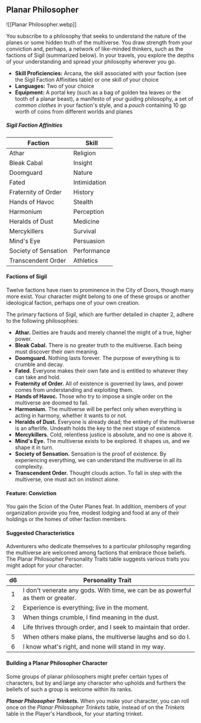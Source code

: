 ## Planar Philosopher

![[Planar Philosopher.webp]]

You subscribe to a philosophy that seeks to understand the nature of the planes or some hidden truth of the multiverse. You draw strength from your conviction and, perhaps, a network of like-minded thinkers, such as the factions of Sigil (summarized below). In your travels, you explore the depths of your understanding and spread your philosophy wherever you go.

- **Skill Proficiencies:** Arcana, the skill associated with your faction (see the Sigil Faction Affinities table) or one skill of your choice
- **Languages:** Two of your choice
- **Equipment:** A portal key (such as a bag of golden tea leaves or the tooth of a planar beast), a manifesto of your guiding philosophy, a set of *common clothes* in your faction's style, and a *pouch* containing 10 gp worth of coins from different worlds and planes

##### Sigil Faction Affinities
| Faction              | Skill        |
|----------------------|--------------|
| Athar                | Religion     |
| Bleak Cabal          | Insight      |
| Doomguard            | Nature       |
| Fated                | Intimidation |
| Fraternity of Order  | History      |
| Hands of Havoc       | Stealth      |
| Harmonium            | Perception   |
| Heralds of Dust      | Medicine     |
| Mercykillers         | Survival     |
| Mind's Eye           | Persuasion   |
| Society of Sensation | Performance  |
| Transcendent Order   | Athletics    |

#### Factions of Sigil

Twelve factions have risen to prominence in the City of Doors, though many more exist. Your character might belong to one of these groups or another ideological faction, perhaps one of your own creation.

The primary factions of Sigil, which are further detailed in chapter 2, adhere to the following philosophies:

- **Athar.** Deities are frauds and merely channel the might of a true, higher power.
- **Bleak Cabal.** There is no greater truth to the multiverse. Each being must discover their own meaning.
- **Doomguard.** Nothing lasts forever. The purpose of everything is to crumble and decay.
- **Fated.** Everyone makes their own fate and is entitled to whatever they can take and hold.
- **Fraternity of Order.** All of existence is governed by laws, and power comes from understanding and exploiting them.
- **Hands of Havoc.** Those who try to impose a single order on the multiverse are doomed to fail.
- **Harmonium.** The multiverse will be perfect only when everything is acting in harmony, whether it wants to or not.
- **Heralds of Dust.** Everyone is already dead; the entirety of the multiverse is an afterlife. Undeath holds the key to the next stage of existence.
- **Mercykillers.** Cold, relentless justice is absolute, and no one is above it.
- **Mind's Eye.** The multiverse exists to be explored. It shapes us, and we shape it in turn.
- **Society of Sensation.** Sensation is the proof of existence. By experiencing everything, we can understand the multiverse in all its complexity.
- **Transcendent Order.** Thought clouds action. To fall in step with the multiverse, one must act on instinct alone.

#### Feature: Conviction

You gain the Scion of the Outer Planes feat. In addition, members of your organization provide you free, modest lodging and food at any of their holdings or the homes of other faction members.

#### Suggested Characteristics

Adventurers who dedicate themselves to a particular philosophy regarding the multiverse are welcomed among factions that embrace those beliefs. The Planar Philosopher Personality Traits table suggests various traits you might adopt for your character.

|  d6 | Personality Trait                                                               |
|:---:|---------------------------------------------------------------------------------|
|  1  | I don't venerate any gods. With time, we can be as powerful as them or greater. |
|  2  | Experience is everything; live in the moment.                                   |
|  3  | When things crumble, I find meaning in the dust.                                |
|  4  | Life thrives through order, and I seek to maintain that order.                  |
|  5  | When others make plans, the multiverse laughs and so do I.                      |
|  6  | I know what's right, and none will stand in my way.                             |

#### Building a Planar Philosopher Character

Some groups of planar philosophers might prefer certain types of characters, but by and large any character who upholds and furthers the beliefs of such a group is welcome within its ranks.

***Planar Philosopher Trinkets.*** When you make your character, you can roll once on the *Planar Philosopher Trinkets* table, instead of on the *Trinkets* table in the Player's Handbook, for your starting trinket.